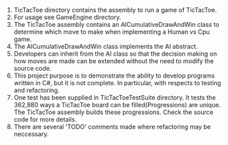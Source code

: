 1. TicTacToe directory contains the assembly to run a game of TicTacToe. 
2. For usage see GameEngine directory.
3. The TicTacToe assembly contains an AICumulativeDrawAndWin class to determine which move to make when implementing a Human vs Cpu game.
4. The AICumulativeDrawAndWin class implements the AI abstract.
5. Developers can inherit from the AI class so that the decision making on how moves are made can be extended without the need to modify the source code.
6. This project purpose is to demonstrate the ability to develop programs written in C#, but it is not complete. In particular, with respects to testing and refactoring.
7. One test has been supplied in TicTacToeTestSuite directory. It tests the 362,880 ways a TicTacToe board can be filled(Progressions) are unique. The TicTacToe assembly builds these progressions. Check the source code for more details.
8. There are several 'TODO' comments made where refactoring may be neccessary.
